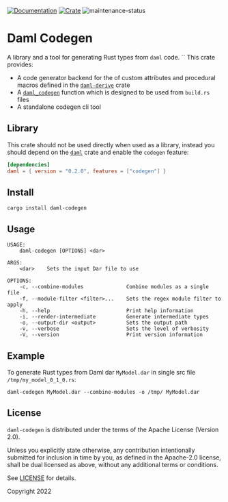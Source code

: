 [![Documentation](https://docs.rs/daml-codegen/badge.svg)](https://docs.rs/daml-codegen/0.2.0)
[![Crate](https://img.shields.io/crates/v/daml-codegen.svg)](https://crates.io/crates/daml-codegen/0.2.0)
![maintenance-status](https://img.shields.io/badge/maintenance-experimental-blue.svg)

# Daml Codegen

A library and a tool for generating Rust types from `daml` code.
``
This crate provides:

- A code generator backend for the of custom attributes and procedural macros defined in
  the [`daml-derive`](https://docs.rs/daml-derive/0.2.0/daml_derive/) crate
- A [`daml_codegen`](https://docs.rs/daml-codegen/0.2.0/daml_codegen/generator/fn.daml_codegen.html) function which is
  designed to be used from `build.rs` files
- A standalone codegen cli tool

## Library

This crate should not be used directly when used as a library, instead you should depend on
the [`daml`](https://crates.io/crates/daml/0.2.0) crate and enable the `codegen` feature:

```toml
[dependencies]
daml = { version = "0.2.0", features = ["codegen"] }
```

## Install

```shell
cargo install daml-codegen
```

## Usage

```shell
USAGE:
    daml-codegen [OPTIONS] <dar>

ARGS:
    <dar>    Sets the input Dar file to use

OPTIONS:
    -c, --combine-modules              Combine modules as a single file
    -f, --module-filter <filter>...    Sets the regex module filter to apply
    -h, --help                         Print help information
    -i, --render-intermediate          Generate intermediate types
    -o, --output-dir <output>          Sets the output path
    -v, --verbose                      Sets the level of verbosity
    -V, --version                      Print version information
```

## Example

To generate Rust types from Daml dar `MyModel.dar` in single src file `/tmp/my_model_0_1_0.rs`:

```shell
daml-codegen MyModel.dar --combine-modules -o /tmp/ MyModel.dar
```

## License

`daml-codegen` is distributed under the terms of the Apache License (Version 2.0).

Unless you explicitly state otherwise, any contribution intentionally submitted for inclusion in time by you, as defined
in the Apache-2.0 license, shall be dual licensed as above, without any additional terms or conditions.

See [LICENSE](../LICENSE) for details.

Copyright 2022